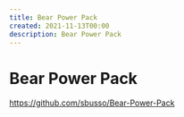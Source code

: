 ```yaml
---
title: Bear Power Pack
created: 2021-11-13T00:00
description: Bear Power Pack
---
```


# Bear Power Pack

https://github.com/sbusso/Bear-Power-Pack
